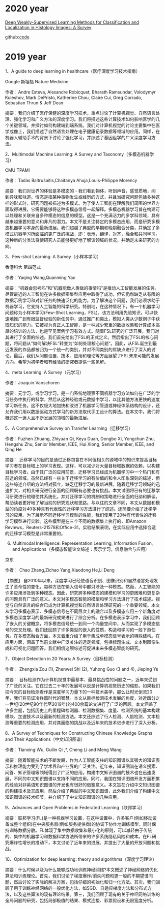 # 2020 year

[Deep Weakly-Supervised Learning Methods for Classification and Localization in Histology Images: A Survey](https://arxiv.org/pdf/1909.03354.pdf)

github:[code](https://github.com/jeromerony/survey_wsl_histology)

# 2019 year

1、A guide to deep learning in healthcare（医疗深度学习技术指南）

Google 斯坦福 Nature Medicine

作者：Andre Esteva, Alexandre Robicquet, Bharath Ramsundar, Volodymyr Kuleshov, Mark DePristo, Katherine Chou, Claire Cui, Greg Corrado, Sebastian Thrun & Jeff Dean

摘要：我们介绍了医疗保健的深度学习技术，重点讨论了计算机视觉、自然语言处理、强化学习和广义方法的深度学习。我们将描述这些计算技术如何影响医学的几个关键领域，并探讨如何构建端到端系统。我们对计算机视觉的讨论主要集中在医学成像上，我们描述了自然语言处理在电子健康记录数据等领域的应用。同样，在机器人辅助手术的背景下讨论了强化学习，并综述了基因组学的广义深度学习方法。


2、Multimodal Machine Learning: A Survey and Taxonomy（多模态机器学习）

CMU TPAMI

作者：Tadas Baltrušaitis,Chaitanya Ahuja,Louis-Philippe Morency

摘要：我们对世界的体验是多模态的 - 我们看到物体，听到声音，感觉质地，闻到异味和味道。情态是指某种事物发生或经历的方式，并且当研究问题包括多种这样的形式时，研究问题被描述为多模式。为了使人工智能在理解我们周围的世界方面取得进展，它需要能够将这种多模态信号一起解释。多模态机器学习旨在构建可以处理和关联来自多种模态的信息的模型。这是一个充满活力的多学科领域，具有越来越重要的意义和非凡的潜力。本文不是关注特定的多模态应用，而是研究多模态机器学习本身的最新进展。我们超越了典型的早期和晚期融合分类，并确定了多模式机器学习所面临的更广泛的挑战，即：表示，翻译，对齐，融合和共同学习。这种新的分类法将使研究人员能够更好地了解该领域的状况，并确定未来研究的方向。


3、Few-shot Learning: A Survey（小样本学习）

香港科大 第四范式

作者：Yaqing Wang,Quanming Yao

摘要：“机器会思考吗”和“机器能做人类做的事情吗”是推动人工智能发展的任务。尽管最近的人工智能在许多数据密集型应用中取得了成功，但它仍然缺乏从有限的数据示例学习和对新任务的快速泛化的能力。为了解决这个问题，我们必须求助于机器学习，它支持人工智能的科学研究。特别地，在这种情况下，有一个机器学习问题称为小样本学习(Few-Shot Learning，FSL)。该方法利用先验知识，可以快速地推广到有限监督经验的新任务中，通过推广和类比，模拟人类从少数例子中获取知识的能力。它被视为真正人工智能，是一种减少繁重的数据收集和计算成本高昂的培训的方法，也是罕见案例学习有效方式。随着FSL研究的广泛开展，我们对其进行了全面的综述。我们首先给出了FSL的正式定义。然后指出了FSL的核心问题，将问题从“如何解决FSL”转变为“如何处理核心问题”。因此，从FSL诞生到最近发表的作品都被归为一个统一的类别，并对不同类别的优缺点进行了深入的讨论。最后，我们从问题设置、技术、应用和理论等方面展望了FSL未来可能的发展方向，希望为初学者和有经验的研究者提供一些见解。


4、meta Learning: A Survey（元学习）

作者：Joaquin Vanschoren

摘要：元学习，或学习学习，是一门系统地观察不同机器学习方法如何在广泛的学习任务中执行的科学，然后从这种经验或元数据中学习，以比其他方法更快的速度学习新任务。这不仅极大地加快和改进了机器学习管道或神经体系结构的设计，还允许我们用以数据驱动方式学习的新方法取代手工设计的算法。在本文中，我们将概述这一迷人且不断发展的领域的最新进展。

5、A Comprehensive Survey on Transfer Learning（迁移学习）

作者：Fuzhen Zhuang, Zhiyuan Qi, Keyu Duan, Dongbo Xi, Yongchun Zhu, Hengshu Zhu, Senior Member, IEEE, Hui Xiong, Senior Member, IEEE, and Qing He

摘要： 迁移学习的目的是通过迁移包含在不同但相关的源域中的知识来提高目标学习者在目标域上的学习表现。这样，可以减少对大量目标域数据的依赖，以构建目标学习者。由于其广泛的应用前景，迁移学习已经成为机器学习中一个热门和有前途的领域。虽然已经有一些关于迁移学习的有价值的和令人印象深刻的综述，但这些综述介绍的方法相对孤立，缺乏迁移学习的最新进展。随着迁移学习领域的迅速扩大，对相关研究进行全面的回顾既有必要也有挑战。本文试图将已有的迁移学习研究进行梳理使其系统化，并对迁移学习的机制和策略进行全面的归纳和解读，帮助读者更好地了解当前的研究现状和思路。与以往的文章不同，本文从数据和模型的角度对40多种具有代表性的迁移学习方法进行了综述。还简要介绍了迁移学习的应用。为了展示不同迁移学习模型的性能，我们使用了20种有代表性的迁移学习模型进行实验。这些模型是在三个不同的数据集上执行的，即Amazon Reviews，Reuters-21578和Office-31。实验结果表明，在实际应用中选择合适的迁移学习模型是非常重要的。


6. Multimodal Intelligence: Representation Learning, Information Fusion, and Applications（多模态智能论文综述：表示学习，信息融合与应用）

京东

作者： Chao Zhang,Zichao Yang,Xiaodong He,Li Deng

【摘要】 自2010年以来，深度学习已经使语音识别、图像识别和自然语言处理发生了革命性的变化，每种方法在输入信号中都只涉及一种模态。然而，人工智能的许多应用涉及到多种模态。因此，研究跨多种模态的建模和学习的更困难和更复杂的问题具有广泛的意义。本文对多模态智能的模型和学习方法进行了技术综述。视觉与自然语言的结合已成为计算机视觉和自然语言处理研究的一个重要领域。本文从学习多模态表示、多模态信号在不同层次上的融合以及多模态应用三个新角度对多模态深度学习的最新研究成果进行了综合分析。在多模态表示学习中，我们回顾了嵌入的关键概念，将多模态信号统一到同一个向量空间中，从而实现了多模态信号的交叉处理。我们还回顾了许多类型的嵌入的性质，构造和学习的一般下游任务。在多模态融合方面，本文着重介绍了用于集成单模态信号表示的特殊结构。在应用方面，涵盖了当前文献中广泛关注的选定领域，包括标题生成、文本到图像生成和可视化问题回答。我们相信这项综述可促进未来多模态智能的研究。

7、Object Detection in 20 Years: A Survey（目标检测）

作者： Zhengxia Zou (1), Zhenwei Shi (2), Yuhong Guo (3 and 4), Jieping Ye

摘要： 目标检测作为计算机视觉中最基本、最具挑战性的问题之一，近年来受到了广泛的关注。它在过去二十年的发展可以说是计算机视觉历史的缩影。如果我们把今天的目标检测看作是深度学习力量下的一种技术美学，那么让时光倒流20年，我们将见证冷兵器时代的智慧。本文从目标检测技术发展的角度，对近四分之一世纪(20世纪90年代至2019年)的400余篇论文进行了广泛的回顾。本文涵盖了许多主题，包括历史上的里程碑检测器、检测数据集、度量、检测系统的基本构建模块、加速技术以及最新的检测方法。本文还综述了行人检测、人脸检测、文本检测等重要的检测应用，并对其面临的挑战以及近年来的技术进步进行了深入分析。


8、A Survey of Techniques for Constructing Chinese Knowledge Graphs and Their Applications（中文知识图谱）

作者：Tianxing Wu, Guilin Qi ,*, Cheng Li and Meng Wang

摘要：随着智能技术的不断发展，作为人工智能支柱的知识图谱以其强大的知识表示和推理能力受到了学术界和产业界的广泛关注。近年来，知识图谱在语义搜索、问答、知识管理等领域得到了广泛的应用。构建中文知识图谱的技术也在迅速发展，不同的中文知识图谱以支持不同的应用。同时，我国在知识图谱开发方面积累的经验对非英语知识图谱的开发也有很好的借鉴意义。本文旨在介绍中文知识图谱的构建技术及其应用，然后介绍了典型的中文知识图谱，此外我们介绍了构建中文知识图谱的技术细节，并介绍了了中文知识图谱的几种应用。

9、Advances and Open Problems in Federated Learning（联邦学习）

摘要：联邦学习(FL)是一种机器学习设置，在这种设置中，许多客户(例如移动设备或整个组织)在中央服务器(例如服务提供商)的协调下协作地训练模型，同时保持训练数据分散。FL体现了集中数据收集和最小化的原则，可以减轻由于传统的、集中的机器学习和数据科学方法所带来的许多系统隐私风险和成本。在FL研究爆炸性增长的推动下，本文讨论了近年来的进展，并提出了大量的开放问题和挑战。


10、Optimization for deep learning: theory and algorithms（深度学习理论）

摘要：什么时候以及为什么能够成功地训练神经网络?本文概述了神经网络的优化算法和训练理论。首先，我们讨论了梯度爆炸/消失问题和更一般的不期望谱问题，然后讨论了实际的解决方案，包括仔细的初始化和归一化方法。其次，我们回顾了用于训练神经网络的一般优化方法，如SGD、自适应梯度方法和分布式方法，以及这些算法的现有理论结果。第三，我们回顾了现有的关于神经网络训练的全局问题的研究，包括局部极值的结果、模式连接、彩票假设和无限宽度分析。
